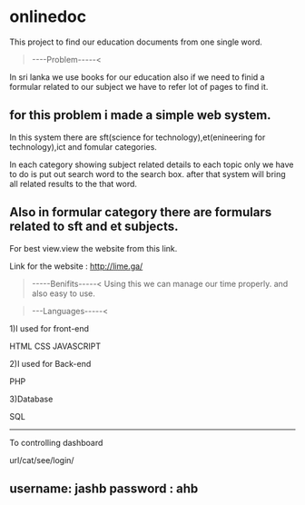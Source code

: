 # onlinedoc
This project to find our education documents from one single word.

>----Problem-----<

In sri lanka we use books for our education also if we need to finid a formular related to our subject we have to refer lot of pages to find it.

for this problem i made a simple web system.
------------------------------------------
In this  system there are sft(science for technology),et(enineering for technology),ict and fomular categories.

In each category showing subject related details to each topic only we have to do is put out search word to the search box.
after that system will bring all related results to the that word.

Also in formular category there are formulars related to sft and et subjects.
---------------------------------------------
For best view.view the website from this link.

Link for the website : http://lime.ga/
>-----Benifits-----<
Using this we can manage our time properly.
and also easy to use.

>---Languages-----<

1)I used for front-end

  HTML
  CSS
  JAVASCRIPT
  
2)I used for Back-end

  PHP
  
3)Database

  SQL

-------------------------
To controlling dashboard

url/cat/see/login/

username: jashb
password : ahb
--------------------
